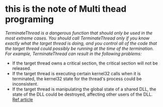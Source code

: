 # this is the note of Multi thead programing 

*TerminateThread is a dangerous function that should only be used in the most extreme cases.
 You should call TerminateThread only if you know exactly what the target thread is doing, and you control all of the code that the target thread could possibly be running at the time of the termination. For example, TerminateThread can result in the following problems:*
* If the target thread owns a critical section, the critical section will not be released.
* If the target thread is executing certain kernel32 calls when it is terminated, the kernel32 state for the thread's process could be inconsistent.
* If the target thread is manipulating the global state of a shared DLL, the state of the DLL could be destroyed, affecting other users of the DLL.
[Ref article ](https://www.codeguru.com/cpp/misc/misc/threadsprocesses/article.php/c3747/Safely-Stopping-Threads.htm)


